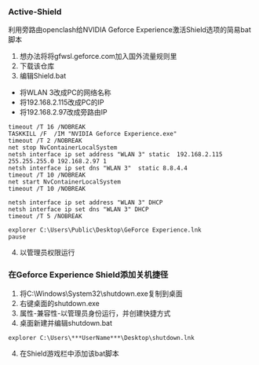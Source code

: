 ### Active-Shield
利用旁路由openclash给NVIDIA Geforce Experience激活Shield选项的简易bat脚本
1. 想办法将将gfwsl.geforce.com加入国外流量规则里
2. 下载该仓库
3. 编辑Shield.bat 
* 将WLAN 3改成PC的网络名称
* 将192.168.2.115改成PC的IP
* 将192.168.2.97改成旁路由IP
```
timeout /T 16 /NOBREAK
TASKKILL /F  /IM "NVIDIA Geforce Experience.exe"
timeout /T 2 /NOBREAK
net stop NvContainerLocalSystem
netsh interface ip set address "WLAN 3" static  192.168.2.115 255.255.255.0 192.168.2.97 1
netsh interface ip set dns "WLAN 3"  static 8.8.4.4
timeout /T 10 /NOBREAK
net start NvContainerLocalSystem
timeout /T 10 /NOBREAK

netsh interface ip set address "WLAN 3" DHCP
netsh interface ip set dns "WLAN 3" DHCP
timeout /T 5 /NOBREAK

explorer C:\Users\Public\Desktop\GeForce Experience.lnk
pause
```
4. 以管理员权限运行


### 在Geforce Experience Shield添加关机捷径
1. 将C:\Windows\System32\shutdown.exe复制到桌面
2. 右键桌面的shutdown.exe
3. 属性-兼容性-以管理员身份运行，并创建快捷方式
4. 桌面新建并编辑shutdown.bat
```
explorer C:\Users\***UserName***\Desktop\shutdown.lnk
```
4. 在Shield游戏栏中添加该bat脚本

